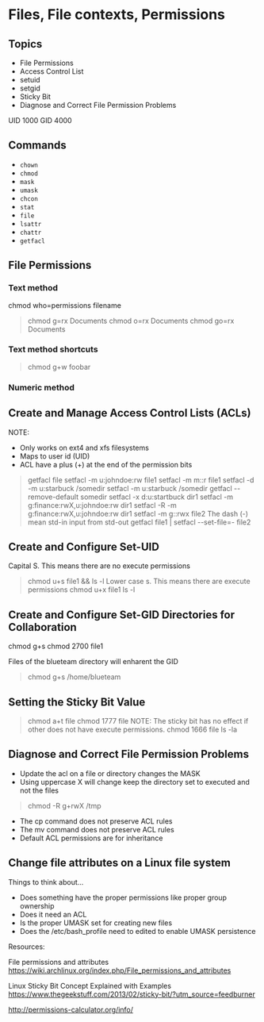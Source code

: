 # Files, File contexts, Permissions

## Topics

- File Permissions
- Access Control List
- setuid
- setgid
- Sticky Bit
- Diagnose and Correct File Permission Problems

UID 1000
GID 4000


## Commands

- `chown`
- `chmod`
- `mask`
- `umask`
- `chcon`
- `stat`
- `file`
- `lsattr`
- `chattr`
- `getfacl`

## File Permissions

### Text method

chmod who=permissions filename
> chmod g=rx Documents
> chmod o=rx Documents
> chmod go=rx Documents

### Text method shortcuts

> chmod g+w foobar

### Numeric method

## Create and Manage Access Control Lists (ACLs)

NOTE:

- Only works on ext4 and xfs filesystems
- Maps to user id (UID)
- ACL have a plus (+) at the end of the permission bits

> getfacl file
> setfacl -m u:johndoe:rw file1
> setfacl -m m::r file1
> setfacl -d -m u:starbuck /somedir
> setfacl -m u:starbuck /somedir
> getfacl --remove-default somedir
> setfacl -x d:u:startbuck dir1
> setfacl -m g:finance:rwX,u:johndoe:rw dir1
> setfacl -R -m g:finance:rwX,u:johndoe:rw dir1
> setfacl -m g::rwx file2
The dash (-) mean std-in input from std-out
> getfacl file1 | setfacl --set-file=- file2

## Create and Configure Set-UID

Capital S. This means there are no execute permissions
> chmod u+s file1 && ls -l
Lower case s. This means there are execute permissions
> chmod u+x file1
> ls -l

## Create and Configure Set-GID Directories for Collaboration

chmod g+s
chmod 2700 file1

Files of the blueteam directory will enharent the GID
> chmod g+s /home/blueteam

## Setting the Sticky Bit Value

> chmod a+t file
> chmod 1777 file
NOTE: The sticky bit has no effect if other does not have execute permissions.
> chmod 1666 file
> ls -la

## Diagnose and Correct File Permission Problems

- Update the acl on a file or directory changes the MASK
- Using uppercase X will change keep the directory set to executed and not the files

> chmod -R g+rwX /tmp

- The cp command does not preserve ACL rules
- The mv command does not preserve ACL rules
- Default ACL permissions are for inheritance

## Change file attributes on a Linux file system

Things to think about...

- Does something have the proper permissions like proper group ownership
- Does it need an ACL
- Is the proper UMASK set for creating new files
- Does the /etc/bash_profile need to edited to enable UMASK persistence

Resources:

File permissions and attributes
https://wiki.archlinux.org/index.php/File_permissions_and_attributes

Linux Sticky Bit Concept Explained with Examples
https://www.thegeekstuff.com/2013/02/sticky-bit/?utm_source=feedburner

http://permissions-calculator.org/info/